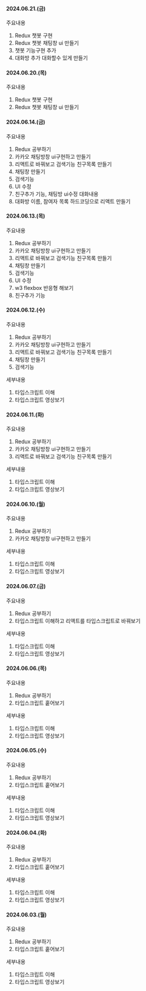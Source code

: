 #### 2024.06.21.(금)
주요내용
1. Redux 챗봇 구현
2. Redux 챗봇 채팅창 ui 만들기
3. 챗봇 기능구현 추가
4. 대화방 추가 대화할수 있게 만들기


#### 2024.06.20.(목)
주요내용
1. Redux 챗봇 구현
2. Redux 챗봇 채팅창 ui 만들기


#### 2024.06.14.(금)
주요내용
1. Redux 공부하기
2. 카카오 채팅방창 ui구현하고 만들기
3. 리액트로 바꿔보고 검색기능 친구목록 만들기
4. 채팅창 만들기
5. 검색기능 
6. UI 수정
7. 친구추가 기능, 채팅방 ui수정 대화내용
8. 대화방 이름, 참여자 목록 하드코딩으로 리액트 만들기


#### 2024.06.13.(목)
주요내용
1. Redux 공부하기
2. 카카오 채팅방창 ui구현하고 만들기
3. 리액트로 바꿔보고 검색기능 친구목록 만들기
4. 채팅창 만들기
5. 검색기능 
6. UI 수정
7. w3 flexbox 반응형 해보기
8. 친구추가 기능

#### 2024.06.12.(수)
주요내용
1. Redux 공부하기
2. 카카오 채팅방창 ui구현하고 만들기
3. 리액트로 바꿔보고 검색기능 친구목록 만들기
4. 채팅창 만들기
5. 검색기능 

세부내용
1. 타입스크립트 이해
2. 타입스크립트 영상보기

#### 2024.06.11.(화)
주요내용
1. Redux 공부하기
2. 카카오 채팅방창 ui구현하고 만들기
3. 리액트로 바꿔보고 검색기능 친구목록 만들기

세부내용
1. 타입스크립트 이해
2. 타입스크립트 영상보기

#### 2024.06.10.(월)
주요내용
1. Redux 공부하기
2. 카카오 채팅방창 ui구현하고 만들기

세부내용
1. 타입스크립트 이해
2. 타입스크립트 영상보기


#### 2024.06.07.(금)
주요내용
1. Redux 공부하기
2. 타입스크립트 이해하고 리액트를 타입스크립트로 바꿔보기

세부내용
1. 타입스크립트 이해
2. 타입스크립트 영상보기


#### 2024.06.06.(목)
주요내용
1. Redux 공부하기
2. 타입스크립트 훝어보기

세부내용
1. 타입스크립트 이해
2. 타입스크립트 영상보기

#### 2024.06.05.(수)
주요내용
1. Redux 공부하기
2. 타입스크립트 훝어보기

세부내용
1. 타입스크립트 이해
2. 타입스크립트 영상보기

#### 2024.06.04.(화)
주요내용
1. Redux 공부하기
2. 타입스크립트 훝어보기

세부내용
1. 타입스크립트 이해
2. 타입스크립트 영상보기

#### 2024.06.03.(월)
주요내용
1. Redux 공부하기
2. 타입스크립트 훝어보기

세부내용
1. 타입스크립트 이해
2. 타입스크립트 영상보기

